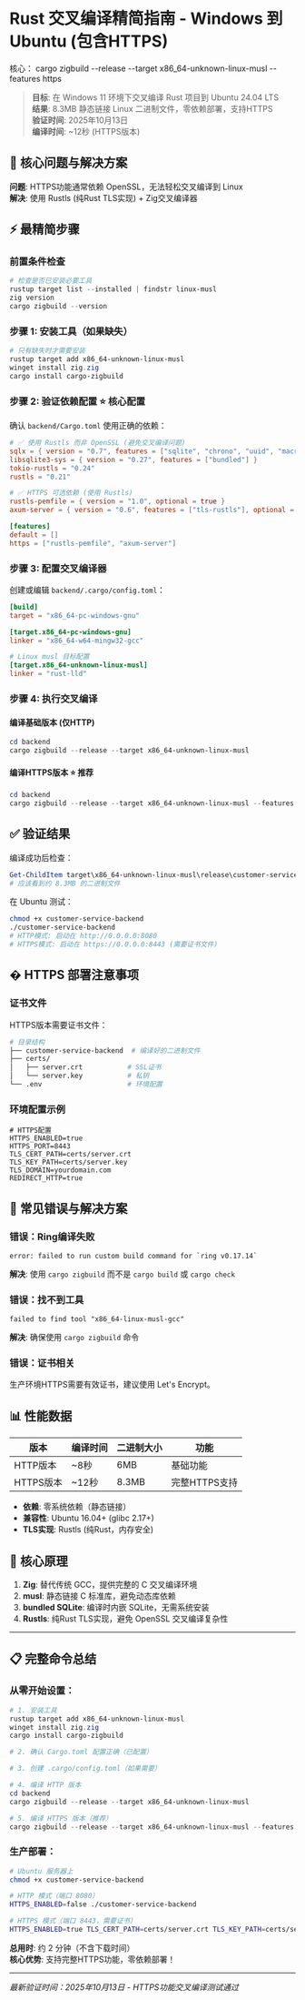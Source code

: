 # Rust 交叉编译精简指南 - Windows 到 Ubuntu (包含HTTPS)
核心：
cargo zigbuild --release --target x86_64-unknown-linux-musl --features https

> **目标**: 在 Windows 11 环境下交叉编译 Rust 项目到 Ubuntu 24.04 LTS  
> **结果**: 8.3MB 静态链接 Linux 二进制文件，零依赖部署，支持HTTPS  
> **验证时间**: 2025年10月13日  
> **编译时间**: ~12秒 (HTTPS版本)

## 🎯 核心问题与解决方案

**问题**: HTTPS功能通常依赖 OpenSSL，无法轻松交叉编译到 Linux  
**解决**: 使用 Rustls (纯Rust TLS实现) + Zig交叉编译器

## ⚡ 最精简步骤

### 前置条件检查
```powershell
# 检查是否已安装必要工具
rustup target list --installed | findstr linux-musl
zig version
cargo zigbuild --version
```

### 步骤 1: 安装工具（如果缺失）
```powershell
# 只有缺失时才需要安装
rustup target add x86_64-unknown-linux-musl
winget install zig.zig
cargo install cargo-zigbuild
```

### 步骤 2: 验证依赖配置 ⭐ **核心配置**
确认 `backend/Cargo.toml` 使用正确的依赖：

```toml
# ✅ 使用 Rustls 而非 OpenSSL (避免交叉编译问题)
sqlx = { version = "0.7", features = ["sqlite", "chrono", "uuid", "macros", "runtime-tokio-rustls"], default-features = false }
libsqlite3-sys = { version = "0.27", features = ["bundled"] }
tokio-rustls = "0.24"
rustls = "0.21"

# ✅ HTTPS 可选依赖 (使用 Rustls)
rustls-pemfile = { version = "1.0", optional = true }
axum-server = { version = "0.6", features = ["tls-rustls"], optional = true }

[features]
default = []
https = ["rustls-pemfile", "axum-server"]
```

### 步骤 3: 配置交叉编译器
创建或编辑 `backend/.cargo/config.toml`：
```toml
[build]
target = "x86_64-pc-windows-gnu"

[target.x86_64-pc-windows-gnu]
linker = "x86_64-w64-mingw32-gcc"

# Linux musl 目标配置
[target.x86_64-unknown-linux-musl]
linker = "rust-lld"
```

### 步骤 4: 执行交叉编译

#### 编译基础版本 (仅HTTP)
```powershell
cd backend
cargo zigbuild --release --target x86_64-unknown-linux-musl
```

#### 编译HTTPS版本 ⭐ **推荐**
```powershell
cd backend
cargo zigbuild --release --target x86_64-unknown-linux-musl --features https
```

## ✅ 验证结果

编译成功后检查：
```powershell
Get-ChildItem target\x86_64-unknown-linux-musl\release\customer-service-backend
# 应该看到约 8.3MB 的二进制文件
```

在 Ubuntu 测试：
```bash
chmod +x customer-service-backend
./customer-service-backend
# HTTP模式: 启动在 http://0.0.0.0:8080
# HTTPS模式: 启动在 https://0.0.0.0:8443 (需要证书文件)
```

## � HTTPS 部署注意事项

### 证书文件
HTTPS版本需要证书文件：
```bash
# 目录结构
├── customer-service-backend  # 编译好的二进制文件
├── certs/
│   ├── server.crt           # SSL证书
│   └── server.key           # 私钥
└── .env                     # 环境配置
```

### 环境配置示例
```env
# HTTPS配置
HTTPS_ENABLED=true
HTTPS_PORT=8443
TLS_CERT_PATH=certs/server.crt
TLS_KEY_PATH=certs/server.key
TLS_DOMAIN=yourdomain.com
REDIRECT_HTTP=true
```

## 🚨 常见错误与解决方案

### 错误：Ring编译失败
```
error: failed to run custom build command for `ring v0.17.14`
```
**解决**: 使用 `cargo zigbuild` 而不是 `cargo build` 或 `cargo check`

### 错误：找不到工具
```
failed to find tool "x86_64-linux-musl-gcc"
```
**解决**: 确保使用 `cargo zigbuild` 命令

### 错误：证书相关
生产环境HTTPS需要有效证书，建议使用 Let's Encrypt。

## 📊 性能数据

| 版本 | 编译时间 | 二进制大小 | 功能 |
|------|----------|------------|------|
| HTTP版本 | ~8秒 | 6MB | 基础功能 |
| HTTPS版本 | ~12秒 | 8.3MB | 完整HTTPS支持 |

- **依赖**: 零系统依赖（静态链接）
- **兼容性**: Ubuntu 16.04+ (glibc 2.17+)
- **TLS实现**: Rustls (纯Rust，内存安全)

## 🎯 核心原理

1. **Zig**: 替代传统 GCC，提供完整的 C 交叉编译环境
2. **musl**: 静态链接 C 标准库，避免动态库依赖
3. **bundled SQLite**: 编译时内嵌 SQLite，无需系统安装
4. **Rustls**: 纯Rust TLS实现，避免 OpenSSL 交叉编译复杂性

---

## 📋 完整命令总结

### 从零开始设置：
```powershell
# 1. 安装工具
rustup target add x86_64-unknown-linux-musl
winget install zig.zig  
cargo install cargo-zigbuild

# 2. 确认 Cargo.toml 配置正确（已配置）

# 3. 创建 .cargo/config.toml（如果需要）

# 4. 编译 HTTP 版本
cd backend
cargo zigbuild --release --target x86_64-unknown-linux-musl

# 5. 编译 HTTPS 版本（推荐）
cargo zigbuild --release --target x86_64-unknown-linux-musl --features https
```

### 生产部署：
```bash
# Ubuntu 服务器上
chmod +x customer-service-backend

# HTTP 模式（端口 8080）
HTTPS_ENABLED=false ./customer-service-backend

# HTTPS 模式（端口 8443，需要证书）
HTTPS_ENABLED=true TLS_CERT_PATH=certs/server.crt TLS_KEY_PATH=certs/server.key ./customer-service-backend
```

**总用时**: 约 2 分钟（不含下载时间）  
**核心优势**: 支持完整HTTPS功能，零依赖部署！

---
*最新验证时间：2025年10月13日 - HTTPS功能交叉编译测试通过*